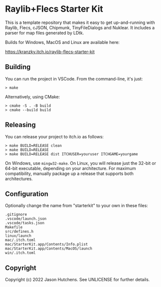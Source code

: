 # Raylib+Flecs Starter Kit

This is a template repository that makes it easy to get up-and-running with
Raylib, Flecs, cJSON, Chipmunk, TinyFileDialogs and Nuklear. It includes a
parser for map files generated by LDtk.

Builds for Windows, MacOS and Linux are available here:

https://kranzky.itch.io/raylib-flecs-starter-kit

## Building

You can run the project in VSCode. From the command-line, it's just:

```
> make
```

Alternatively, using CMake:

```
> cmake -S . -B build
> cmake --build build
```

## Releasing

You can release your project to itch.io as follows:

```
> make BUILD=RELEASE clean
> make BUILD=RELEASE
> make BUILD=RELEASE dist ITCHUSER=youruser ITCHGAME=yourgame
```

On Windows, use `mingw32-make`. On Linux, you will release just the 32-bit or
64-bit executable, depending on your architecture. For maximum compatibility,
manually package up a release that supports both architectures.

## Configuration

Optionally change the name from "starterkit" to your own in these files:

```
.gitignore
.vscode/launch.json
.vscode/tasks.json
Makefile
src/defines.h
linux/launch
mac/.itch.toml
mac/StarterKit.app/Contents/Info.plist
mac/StarterKit.app/Contents/MacOS/launch
win/.itch.toml
```

## Copyright

Copyright (c) 2022 Jason Hutchens. See UNLICENSE for further details.
